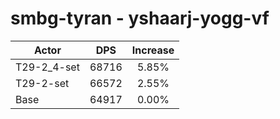 # smbg-tyran - yshaarj-yogg-vf
| Actor | DPS | Increase |
|---|:---:|:---:|
|T29-2_4-set|68716|5.85%|
|T29-2-set|66572|2.55%|
|Base|64917|0.00%|
